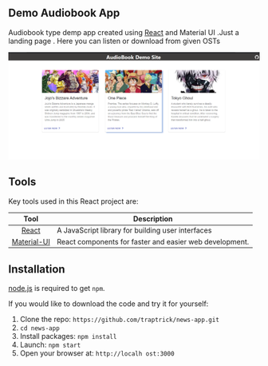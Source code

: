 ## Demo Audiobook App

Audiobook type demp app created using [React](http://facebook.github.io/react/index.html) and Material UI .Just a landing page . Here you can listen or download from given OSTs

![screenshot](/screenshot.png)

## Tools

Key tools used in this React project are:

|                        Tool                         | Description                                             |
| :-------------------------------------------------: | ------------------------------------------------------- |
| [React](http://facebook.github.io/react/index.html) | A JavaScript library for building user interfaces       |
|       [Material-UI](https://material-ui.com/)       | React components for faster and easier web development. |

## Installation

[node.js](http://nodejs.org/download/) is required to get `npm`.

If you would like to download the code and try it for yourself:

1. Clone the repo: `https://github.com/traptrick/news-app.git`
2. `cd news-app`
3. Install packages: `npm install`
4. Launch: `npm start`
5. Open your browser at: `http://localh ost:3000`

